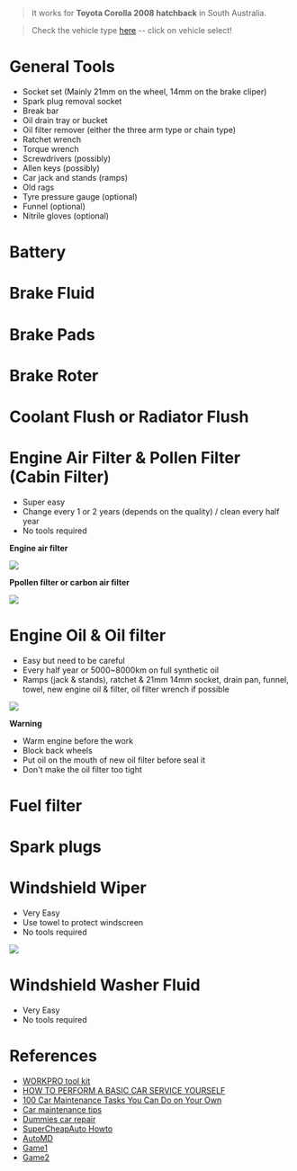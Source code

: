 > It works for **Toyota Corolla 2008 hatchback** in South Australia. 

> Check the vehicle type [here](https://www.supercheapauto.com.au) -- click on vehicle select!


# General Tools

- Socket set (Mainly 21mm on the wheel, 14mm on the brake cliper)
- Spark plug removal socket
- Break bar 
- Oil drain tray or bucket
- Oil filter remover (either the three arm type or chain type)
- Ratchet wrench
- Torque wrench
- Screwdrivers (possibly)
- Allen keys (possibly)
- Car jack and stands (ramps)
- Old rags
- Tyre pressure gauge (optional)
- Funnel (optional)
- Nitrile gloves (optional)


# Battery

# Brake Fluid

# Brake Pads

# Brake Roter

# Coolant Flush or Radiator Flush

# Engine Air Filter & Pollen Filter (Cabin Filter)

* Super easy
* Change every 1 or 2 years (depends on the quality) / clean every half year
* No tools required

**Engine air filter**

[![](http://img.youtube.com/vi/FF_rWjXwW80/0.jpg)](http://www.youtube.com/watch?v=FF_rWjXwW80)

**Ppollen filter or carbon air filter**

[![](http://img.youtube.com/vi/X8WrL5CQH0E/0.jpg)](http://www.youtube.com/watch?v=X8WrL5CQH0E)


# Engine Oil & Oil filter

* Easy but need to be careful
* Every half year or 5000~8000km on full synthetic oil
* Ramps (jack & stands), ratchet & 21mm 14mm socket, drain pan, funnel, towel, new engine oil & filter, oil filter wrench if possible 

[![](http://img.youtube.com/vi/4Gw9WAXLxGU/0.jpg)](http://www.youtube.com/watch?v=4Gw9WAXLxGU)

**Warning**
* Warm engine before the work
* Block back wheels
* Put oil on the mouth of new oil filter before seal it
* Don't make the oil filter too tight


# Fuel filter







# Spark plugs


# Windshield Wiper

* Very Easy
* Use towel to protect windscreen
* No tools required

[![](http://img.youtube.com/vi/TzW8btrsFOU/0.jpg)](http://www.youtube.com/watch?v=TzW8btrsFOU)

# Windshield Washer Fluid

* Very Easy
* No tools required



# References
* [WORKPRO tool kit](https://www.supercheapauto.com.au/p/workpro-workpro-tool-kit---123-piece/576610.html#vid=RAgwlesrl5QEUqv9OWqGzw%3D%3D&q=workpro&lang=en_AU&start=9)
* [HOW TO PERFORM A BASIC CAR SERVICE YOURSELF](https://www.autochoicebristol.com/blog/how-to-service-a-car-yourself/#)
* [100 Car Maintenance Tasks You Can Do on Your Own](https://www.familyhandyman.com/diy-advice/tips-to-keep-your-car-running-and-looking-good/)
* [Car maintenance tips](https://www.readersdigest.ca/cars/maintenance/)
* [Dummies car repair](https://www.dummies.com/home-garden/car-repair/)
* [SuperCheapAuto Howto](https://www.supercheapauto.com.au/blog/how-to)
* [AutoMD](https://www.automd.com/how-to/)
* [Game1](http://www.gamesgames.com/game/messy-car-service)
* [Game2](http://www.agame.com/game/kates-car-service)
